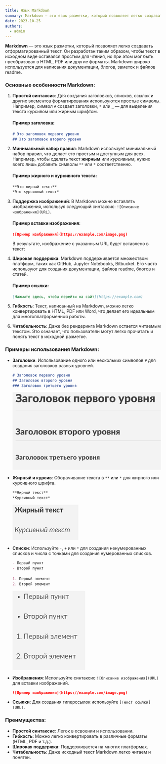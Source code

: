 ```yaml
---
title: Язык Markdown
summary: Markdown — это язык разметки, который позволяет легко создавать отформатированный текст.
date: 2023-10-25
authors:
  - admin
---
```


**Markdown** — это язык разметки, который позволяет легко создавать отформатированный текст. Он разработан таким образом, чтобы текст в исходном виде оставался простым для чтения, но при этом мог быть преобразован в HTML, PDF или другие форматы. Markdown широко используется для написания документации, блогов, заметок и файлов readme.

### Основные особенности Markdown:
1. **Простой синтаксис**: Для создания заголовков, списков, ссылок и других элементов форматирования используются простые символы. Например, символ `#` создает заголовки, `*` или `_` — для выделения текста курсивом или жирным шрифтом.
   
   #### Пример заголовка:
   ```markdown
   # Это заголовок первого уровня
   ## Это заголовок второго уровня
   ```

2. **Минимальный набор правил**: Markdown использует минимальный набор правил, что делает его простым и доступным для всех. Например, чтобы сделать текст **жирным** или *курсивным*, нужно всего лишь добавить символы `**` или `*` соответственно.
   
   #### Пример жирного и курсивного текста:
   ```markdown
   **Это жирный текст**
   *Это курсивный текст*
   ```

3. **Поддержка изображений**: В Markdown можно вставлять изображения, используя следующий синтаксис: `![Описание изображения](URL)`.
   
   #### Пример вставки изображения:
   ```markdown
   ![Пример изображения](https://example.com/image.png)
   ```
   В результате, изображение с указанным URL будет вставлено в текст:

4. **Широкая поддержка**: Markdown поддерживается множеством платформ, таких как GitHub, Jupyter Notebooks, Bitbucket. Его часто используют для создания документации, файлов readme, блогов и статей.
   
   #### Пример ссылки:
   ```markdown
   [Нажмите здесь, чтобы перейти на сайт](https://example.com)
   ```

5. **Гибкость**: Текст, написанный на Markdown, можно легко конвертировать в HTML, PDF или Word, что делает его идеальным для многоплатформенной работы.

6. **Читабельность**: Даже без рендеринга Markdown остается читаемым текстом. Это означает, что пользователи могут легко прочитать и понять текст в исходной разметке.

### Примеры использования Markdown:
- **Заголовки**: Использование одного или нескольких символов `#` для создания заголовков разных уровней.
  
  ```markdown
  # Заголовок первого уровня
  ## Заголовок второго уровня
  ### Заголовок третьего уровня
  ```
  ![](1.png)

- **Жирный и курсив**: Оборачивание текста в `**` или `*` для жирного или курсивного шрифта.
  
  ```markdown
  **Жирный текст**
  *Курсивный текст*
  ```
  ![](2.png)

- **Списки**: Используйте `-`, `+` или `*` для создания ненумерованных списков и числа с точками для создания нумерованных списков.
  
  ```markdown
  - Первый пункт
  - Второй пункт
  
  1. Первый элемент
  2. Второй элемент
  ```
  ![](3.png)

- **Изображения**: Используйте синтаксис `![Описание изображения](URL)` для вставки изображений.
  
  ```markdown
  ![Пример изображения](https://example.com/image.png)
  ```

- **Ссылки**: Для создания гиперссылок используйте `[Текст ссылки](URL)`.

### Преимущества:
- **Простой синтаксис**: Легок в освоении и использовании.
- **Гибкость**: Можно легко конвертировать в различные форматы (HTML, PDF и т.д.).
- **Широкая поддержка**: Поддерживается на многих платформах.
- **Читабельность**: Даже исходный текст Markdown легко читаем и понятен.